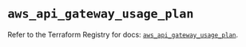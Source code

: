 # `aws_api_gateway_usage_plan`

Refer to the Terraform Registry for docs: [`aws_api_gateway_usage_plan`](https://registry.terraform.io/providers/hashicorp/aws/5.75.1/docs/resources/api_gateway_usage_plan).
